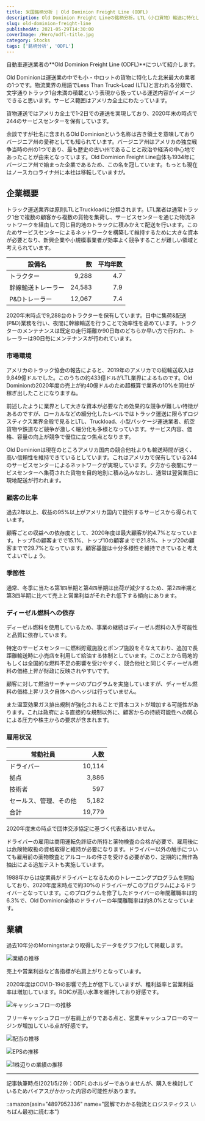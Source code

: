 ```yaml
---
title: 米国銘柄分析 | Old Dominion Freight Line (ODFL)
description: Old Dominion Freight Lineの銘柄分析。LTL（小口貨物）輸送に特化した北米大手運送業者。1934年創業、244のサービスセンター網で1-2日配送を実現。高ROICと営業利益率で安定成長、参入障壁の高い物流業界での競争優位性を持つ運輸株の投資分析。
slug: old-dominion-freight-line
publishedAt: 2021-05-29T14:30:00
coverImage: /Hero/odfl-title.jpg
category: Stocks
tags: ['銘柄分析', 'ODFL']
---
```


自動車運送業者の**Old Dominion Freight Line (ODFL)**について紹介します。

Old Dominionは運送業の中でも小・中ロットの貨物に特化した北米最大の業者の1つです。物流業界の用語でLess Than Truck-Load (LTL)と言われる分類で、文字通りトラック1台未満の積載という表現から扱っている運送内容がイメージできると思います。サービス範囲はアメリカ全土にわたっています。

貨物運送ではアメリカ全土で1-2日での運送を実現しており、2020年末の時点で244のサービスセンターを保有しています。

余談ですが社名に含まれるOld Dominionという名称は古き領土を意味しておりバージニア州の愛称としても知られています。バージニア州はアメリカの独立戦争当時の州の1つであり、最も歴史の古い州であることと政治や経済の中心地であったことが由来となっています。Old Dominion Freight Line自体も1934年にバージニア州で始まった企業であるため、この名を冠しています。もっとも現在はノースカロライナ州に本社は移転していますが。

## 企業概要

トラック運送業界は原則LTLとTruckloadに分類されます。LTL業者は通常トラック1台で複数の顧客から複数の貨物を集荷し、サービスセンターを通じた物流ネットワークを経由して同じ目的地のトラックに積みかえて配送を行います。このためサービスセンターによるネットワークを構築して維持するために大きな資本が必要となり、新興企業や小規模事業者が効率よく競争することが難しい領域と考えられています。

| 設備名             |     数 | 平均年数 |
| ------------------ | -----: | -------: |
| トラクター         |  9,288 |      4.7 |
| 幹線輸送トレーラー | 24,583 |      7.9 |
| P&Dトレーラー      | 12,067 |      7.4 |

2020年末時点で9,288台のトラクターを保有しています。日中に集荷&配送(P&D)業務を行い、夜間に幹線輸送を行うことで効率性を高めています。トラクターのメンテナンスは既定の走行距離か90日毎のどちらか早い方で行われ、トレーラーは90日毎にメンテナンスが行われています。

### 市場環境

アメリカのトラック協会の報告によると、2019年のアメリカでの総輸送収入は9,849億ドルでした。このうちの約433億ドルがLTL業界によるものです。Old Dominionの2020年度の売上が約40億ドルのため超概算で業界の10%を同社が稼ぎ出したことになりますね。

前述したように業界として大きな資本が必要なため効果的な競争が難しい特徴があるのですが、ローカルなどの細分化したレベルではトラック運送に限らずロジスティクス業界全般で見るとLTL、Truckload、小型パッケージ運送業者、航空貨物や鉄道など競争が激しく細分化も多様となっています。サービス内容、価格、容量の向上が競争で優位に立つ焦点となります。

Old Dominionは現在のところアメリカ国内の競合他社よりも輸送時間が速く、高い信頼性を維持できているとしています。これはアメリカで保有している244のサービスセンターによるネットワークが実現しています。夕方から夜間にサービスセンターへ集荷された貨物を目的地別に積み込みなおし、通常は翌営業日に現地配送が行われます。

### 顧客の比率

過去2年以上、収益の95%以上がアメリカ国内で提供するサービスから得られています。

顧客ごとの収益への依存度として、2020年度は最大顧客が約4.7%となっています。トップ5の顧客までで15.1%、トップ10の顧客までで21.8%、トップ20の顧客までで29.7%となっています。顧客基盤は十分多様性を維持できていると考えてよいでしょう。

### 季節性

通常、冬季に当たる第1四半期と第4四半期は出荷が減少するため、第2四半期と第3四半期に比べて売上と営業利益がそれぞれ低下する傾向にあります。

### ディーゼル燃料への依存

ディーゼル燃料を使用しているため、事業の継続はディーゼル燃料の入手可能性と品質に依存しています。

特定のサービスセンターに燃料貯蔵施設とポンプ施設をそなえており、追加で長距離輸送時に小売店を利用して給油する体制としています。このことから局地的もしくは全国的な燃料不足の影響を受けやすく、競合他社と同じくディーゼル燃料の価格上昇が財政に反映されやすいです。

顧客に対して燃油サーチャージのプログラムを実施していますが、ディーゼル燃料の価格上昇リスク自体へのヘッジは行っていません。

また温室効果ガス排出規制が強化されることで資本コストが増加する可能性があります。これは政府による直接的な規制以外に、顧客からの持続可能性への関心による圧力や株主からの要求が含まれます。

### 雇用状況

| 常勤社員               |   人数 |
| ---------------------- | -----: |
| ドライバー             | 10,114 |
| 拠点                   |  3,886 |
| 技術者                 |    597 |
| セールス、管理、その他 |  5,182 |
| 合計                   | 19,779 |

2020年度末の時点で団体交渉協定に基づく代表者はいません。

ドライバーの雇用は商用運転免許証の所持と薬物検査の合格が必要で、雇用後には危険物取扱の資格取得と維持が必要になります。ドライバー以外の触手についても雇用前の薬物検査とアルコールの件さを受ける必要があり、定期的に無作為抽出による追加テストも実施しています。

1988年からは従業員がドライバーとなるためのトレーニングプログラムを開始しており、2020年度末時点で約30%のドライバーがこのプログラムによるドライバーとなっています。このプログラムを修了したドライバーの年間離職率は約6.3%で、Old Dominion全体のドライバーの年間離職率は約8.0%となっています。

## 業績

過去10年分のMorningstarより取得したデータをグラフ化して掲載します。

![業績の推移](/Stocks/odfl-revenue.png)

売上や営業利益など各指標が右肩上がりとなっています。

2020年度はCOVID-19の影響で売上が低下していますが、粗利益率と営業利益率は増加しています。ROICが高い水準を維持しており好感です。

![キャッシュフローの推移](/Stocks/odfl-cashflow.png)

フリーキャッシュフローが右肩上がりである点と、営業キャッシュフローのマージンが増加している点が好感です。

![配当の推移](/Stocks/odfl-dividend.png)

![EPSの推移](/Stocks/odfl-eps.png)

![1株辺りの業績の推移](/Stocks/odfl-pershare.png)

---

記事執筆時点(2021/5/29)：ODFLのホルダーでありませんが、購入を検討しているためバイアスがかかった内容の可能性があります。

::amazon{asin="4897952336" name="図解でわかる物流とロジスティクス いちばん最初に読む本"}

